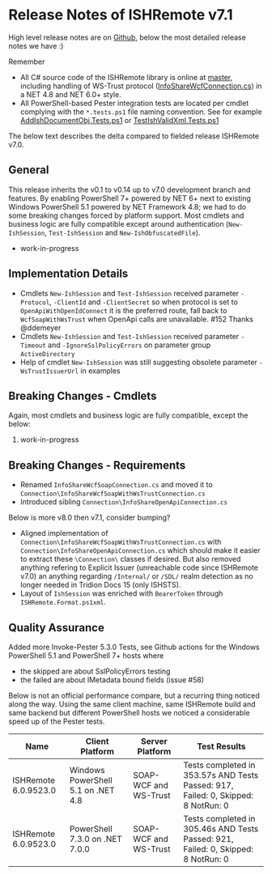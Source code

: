 # Release Notes of ISHRemote v7.1

High level release notes are on [Github](https://github.com/rws/ISHRemote/releases/tag/v7.1), below the most detailed release notes we have :)

Remember
* All C# source code of the ISHRemote library is online at [master](https://github.com/rws/ISHRemote/tree/master/Source/ISHRemote/Trisoft.ISHRemote), including handling of WS-Trust protocol ([InfoShareWcfConnection.cs](https://github.com/rws/ISHRemote/tree/master/Source/ISHRemote/Trisoft.ISHRemote/InfoShareWcfConnection.cs)) in a NET 4.8 and NET 6.0+ style.
* All PowerShell-based Pester integration tests are located per cmdlet complying with the `*.tests.ps1` file naming convention. See for example [AddIshDocumentObj.Tests.ps1](https://github.com/rws/ISHRemote/tree/master/Source/ISHRemote/Trisoft.ISHRemote/Cmdlets/DocumentObj/AddIshDocumentObj.Tests.ps1) or [TestIshValidXml.Tests.ps1](https://github.com/rws/ISHRemote/tree/master/Source/ISHRemote/Trisoft.ISHRemote/Cmdlets/FileProcessor/TestIshValidXml.Tests.ps1)

The below text describes the delta compared to fielded release ISHRemote v7.0.

## General

This release inherits the v0.1 to v0.14 up to v7.0 development branch and features. By enabling PowerShell 7+ powered by NET 6+ next to existing Windows PowerShell 5.1 powered by NET Framework 4.8; we had to do some breaking changes forced by platform support. Most cmdlets and business logic are fully compatible except around authentication (`New-IshSession`, `Test-IshSession` and `New-IshObfuscatedFile`).

* work-in-progress

## Implementation Details

* Cmdlets `New-IshSession` and `Test-IshSession` received parameter `-Protocol`, `-ClientId` and `-ClientSecret` so when protocol is set to `OpenApiWithOpenIdConnect` it is the preferred route, fall back to `WcfSoapWithWsTrust` when OpenApi calls are unavailable. #152 Thanks @ddemeyer 
* Cmdlets `New-IshSession` and `Test-IshSession` received parameter `-Timeout` and `-IgnoreSslPolicyErrors` on parameter group `ActiveDirectory`
* Help of cmdlet `New-IshSession` was still suggesting obsolete parameter `-WsTrustIssuerUrl` in examples

## Breaking Changes - Cmdlets

Again, most cmdlets and business logic are fully compatible, except the below:

1. work-in-progress

## Breaking Changes - Requirements

* Renamed `InfoShareWcfSoapConnection.cs` and moved it to `Connection\InfoShareWcfSoapWithWsTrustConnection.cs`
* Introduced sibling `Connection\InfoShareOpenApiConnection.cs`

Below is more v8.0 then v7.1, consider bumping?
* Aligned implementation of `Connection\InfoShareWcfSoapWithWsTrustConnection.cs` with `Connection\InfoShareOpenApiConnection.cs` which should make it easier to extract these `\Connection\` classes if desired. But also removed anything refering to Explicit Issuer (unreachable code since ISHRemote v7.0) an anything regarding `/Internal/` or `/SDL/` realm detection as no longer needed in Tridion Docs 15 (only ISHSTS).
* Layout of `IshSession` was enriched with `BearerToken` through `ISHRemote.Format.ps1xml`.


## Quality Assurance

Added more Invoke-Pester 5.3.0 Tests, see Github actions for the Windows PowerShell 5.1 and PowerShell 7+ hosts where
* the skipped are about SslPolicyErrors testing
* the failed are about IMetadata bound fields (issue #58)

Below is not an official performance compare, but a recurring thing noticed along the way. Using the same client machine, same ISHRemote build and same backend but different PowerShell hosts we noticed a considerable speed up of the Pester tests.

| Name                     | Client Platform                     | Server Platform       | Test Results         |
|--------------------------|-------------------------------------|----------------------|----------------|
| ISHRemote 6.0.9523.0     | Windows PowerShell 5.1 on .NET 4.8  | SOAP-WCF and WS-Trust | Tests completed in 353.57s AND                                                                                Tests Passed: 917, Failed: 0, Skipped: 8 NotRun: 0 |
| ISHRemote 6.0.9523.0     | PowerShell 7.3.0 on .NET 7.0.0      | SOAP-WCF and WS-Trust | Tests completed in 305.46s AND Tests Passed: 921, Failed: 0, Skipped: 8 NotRun: 0 |

